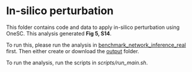 # In-silico perturbation
This folder contains code and data to apply in-silico perturbation using OneSC. This analysis generated **Fig 5, S14**. 

To run this, please run the analysis in [benchmark_network_inference_real](../benchmark_network_inference_real) first. Then either create or download the [output](https://cnobjects.s3.amazonaws.com/OneSC/manuscript_github_data/in-silico_perturbations/output.tar.gz) folder. 

To run the analysis, run the scripts in *scripts/run_main.sh*. 